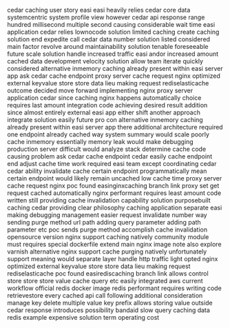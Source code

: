 cedar caching user story easi easi heavily relies cedar core data systemcentric system profile view however cedar api response range hundred millisecond multiple second causing considerable wait time easi application cedar relies lownocode solution limited caching create caching solution end expedite call cedar data number solution listed considered main factor revolve around maintainability solution tenable foreseeable future scale solution handle increased traffic easi andor increased amount cached data development velocity solution allow team iterate quickly considered alternative inmemory caching already present within easi server app ask cedar cache endpoint proxy server cache request nginx optimized external keyvalue store store data lieu making request rediselasticache outcome decided move forward implementing nginx proxy server application cedar since caching nginx happens automatically choice requires last amount integration code achieving desired result addition since almost entirely external easi app either shift another approach integrate solution easily future pro con alternative inmemory caching already present within easi server app there additional architecture required one endpoint already cached way system summary would scale poorly cache inmemory essentially memory leak would make debugging production server difficult would analyze stack determine cache code causing problem ask cedar cache endpoint cedar easily cache endpoint end adjust cache time work required easi team except coordinating cedar cedar ability invalidate cache certain endpoint programmatically mean certain endpoint would likely remain uncached low cache time proxy server cache request nginx poc found easinginxcaching branch link proxy set get request cached automatically nginx performant requires least amount code written still providing cache invalidation capability solution purposebuilt caching cedar providing clear philosophy caching application separate easi making debugging management easier request invalidate number way sending purge method url path adding query parameter adding path parameter etc poc sends purge method accomplish cache invalidation opensource version nginx support caching natively community module must requires special dockerfile extend main nginx image note also explore varnish alternative nginx support cache purging natively unfortunately support meaning would separate layer handle http traffic light opted nginx optimized external keyvalue store store data lieu making request rediselasticache poc found easirediscaching branch link allows control store store store value cache query etc easily integrated aws current workflow official redis docker image redis performant requires writing code retrievestore every cached api call following additional consideration manage key delete multiple value key prefix allows storing value outside cedar response introduces possibility bandaid slow query caching data redis example expensive solution term operating cost